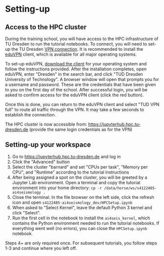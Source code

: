 # Setting-up

## Access to the HPC cluster

During the training school, you will have access to the HPC infrastructure of TU Dresden to run the tutorial notebooks. To connect, you will need to set-up the TU Dresden [VPN connection](https://tu-dresden.de/zih/dienste/service-katalog/arbeitsumgebung/zugang_datennetz/vpn?set_language=en). It is recommended to install the [eduVPN](https://tu-dresden.de/zih/dienste/service-katalog/arbeitsumgebung/zugang_datennetz/vpn?set_language=en) client, which is available for all major operating systems.

To set-up eduVPN, [download the client](https://www.eduvpn.org/client-apps/) for your operating system and follow the instructions provided. After the installation completes, open eduVPN, enter "Dresden" in the search bar, and click "TUD Dresden University of Technology". A browser window will open that prompts you for a username and password. These are the credentials that have been given to you on the first day of the school. After successful login, you will be asked to confirm access for the eduVPN client (click the red button).

Once this is done, you can return to the eduVPN client and select "TUD VPN full" to route all traffic through the VPN. It may take a few seconds to establish the connection.

The HPC cluster is now accessible from: https://jupyterhub.hpc.tu-dresden.de (provide the same login credentials as for the VPN)

## Setting-up your workspace

1. Go to https://jupyterhub.hpc.tu-dresden.de and log in
2. Click the "Advanced" button
3. Select the cluster "barnard" and set "CPUs per task", "Memory per CPU", and "Runtime" according to the tutorial instructions
4. After being assigned a spot on the cluster, you will be greeted by a Jupyter Lab environment. Open a terminal and copy the tutorial environment into your home directory: `cp -r /data/horse/ws/s4122485-ai4seismology .` 
5. Close the terminal. In the file browser on the left side, click the refresh icon and open `s4122485-ai4seismology_dev/HPCSetup.ipynb` 
6. When asked to "Select Kernel", leave the default Python 3 kernel and click "Select".
7. Run the first cell in the notebook to install the `ai4seis_kernel`, which contains the Python environment needed to run the tutorial notebooks. If everything went well (no errors), you can close the `HPCSetup.ipynb` notebook.

Steps 4+ are only required once. For subsequent tutorials, you follow steps 1-3 and continue where you left off.
